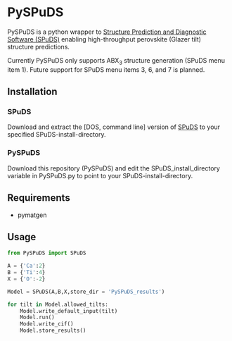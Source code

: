 # PySPuDS

PySPuDS is a python wrapper to [Structure Prediction and Diagnostic Software (SPuDS)](https://www.unf.edu/~michael.lufaso/spuds/) enabling high-throughput perovskite (Glazer tilt) structure predictions.

Currently PySPuDS only supports ABX<sub>3</sub> structure generation (SPuDS menu item 1). 
Future support for SPuDS menu items 3, 6, and 7 is planned.

## Installation
### SPuDS
Download and extract the [DOS, command line] version of [SPuDS](https://www.unf.edu/~michael.lufaso/spuds/) to your specified SPuDS-install-directory.
### PySPuDS
Download this repository (PySPuDS) and edit the SPuDS_install_directory variable in PySPuDS.py to point to your SPuDS-install-directory.

## Requirements
  - pymatgen

## Usage 
```python
from PySPuDS import SPuDS

A = {'Ca':2}
B = {'Ti':4}
X = {'O':-2}

Model = SPuDS(A,B,X,store_dir = 'PySPuDS_results')

for tilt in Model.allowed_tilts:   
    Model.write_default_input(tilt)
    Model.run()
    Model.write_cif()
    Model.store_results()
```
